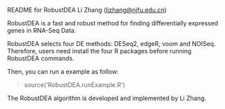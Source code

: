 README for RobustDEA  Li Zhang (lizhang@njfu.edu.cn)

RobustDEA is a fast and robust method for finding differentially expressed genes in RNA-Seq Data.

RobustDEA selects four DE methods: DESeq2, edgeR, voom and NOISeq. Therefore, users need install the four R packages before running RobustDEA commands. 

Then, you can run a example as follow:
> source('RobustDEA.runExample.R')


The RobustDEA algorithm is developed and implemented by Li Zhang.  
